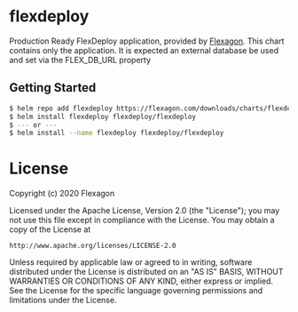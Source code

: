 # flexdeploy

Production Ready FlexDeploy application, provided by [Flexagon](https://flexagon.com).  This chart contains only the application. It is expected an external database be used and set via the FLEX_DB_URL property

## Getting Started

```bash
$ helm repo add flexdeploy https://flexagon.com/downloads/charts/flexdeploy
$ helm install flexdeploy flexdeploy/flexdeploy
$ --- or ---
$ helm install --name flexdeploy flexdeploy/flexdeploy
````

# License

Copyright (c) 2020 Flexagon

Licensed under the Apache License, Version 2.0 (the "License");
you may not use this file except in compliance with the License.
You may obtain a copy of the License at

    http://www.apache.org/licenses/LICENSE-2.0

Unless required by applicable law or agreed to in writing, software
distributed under the License is distributed on an "AS IS" BASIS,
WITHOUT WARRANTIES OR CONDITIONS OF ANY KIND, either express or implied.
See the License for the specific language governing permissions and
limitations under the License.